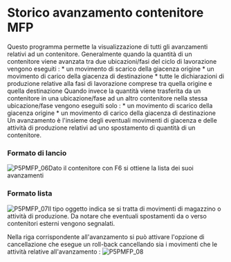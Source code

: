# Storico avanzamento contenitore MFP
Questo programma permette la visualizzazione di tutti gli avanzamenti relativi ad un contenitore.
Generalmente quando la quantità di un contenitore viene avanzata tra due ubicazioni/fasi del ciclo di lavorazione vengono eseguiti : 
 \* un movimento di scarico della giacenza origine
 \* un movimento di carico della giacenza di destinazione
 \* tutte le dichiarazioni di produzione relative alla fasi di lavorazione comprese tra quella origine e quella destinazione
Quando invece la quantità viene trasferita da un contenitore in una ubicazione/fase ad un altro contenitore nella stessa ubicazione/fase vengono eseguiti solo : 
 \* un movimento di scarico della giacenza origine
 \* un movimento di carico della giacenza di destinazione
Un avanzamento è l'insieme degli eventuali movimenti di giacenza e delle attività di produzione relativi ad uno spostamento di quantità di un contenitore.

### Formato di lancio
![P5PMFP_06](http://doc.smeup.com/immagini/MBDOC_OGG-P_P5MFP15T/P5PMFP_06.png)Dato il contenitore con F6 si ottiene la lista dei suoi avanzamenti

### Formato lista
![P5PMFP_07](http://doc.smeup.com/immagini/MBDOC_OGG-P_P5MFP15T/P5PMFP_07.png)Il tipo oggetto indica se si tratta di movimenti di magazzino o attività di produzione. Da notare che eventuali spostamenti da o verso contenitori esterni vengono segnalati.

Nella riga corrispondente all'avanzamento si può attivare l'opzione di cancellazione che esegue un roll-back cancellando sia i movimenti che le attività relative all'avanzamento : 
![P5PMFP_08](http://doc.smeup.com/immagini/MBDOC_OGG-P_P5MFP15T/P5PMFP_08.png)